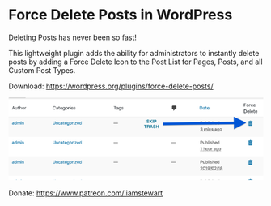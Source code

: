 # Force Delete Posts in WordPress

Deleting Posts has never been so fast!

This lightweight plugin adds the ability for administrators to instantly delete posts by adding a Force Delete Icon to the Post List for Pages, Posts, and all Custom Post Types.

Download: https://wordpress.org/plugins/force-delete-posts/

![alt text](https://github.com/liamstewart23/WordPressForceDeletePost/blob/master/.wordpress-org/banner-772x250.png?raw=true "Force Delete Posts in WordPress")

Donate: https://www.patreon.com/liamstewart
